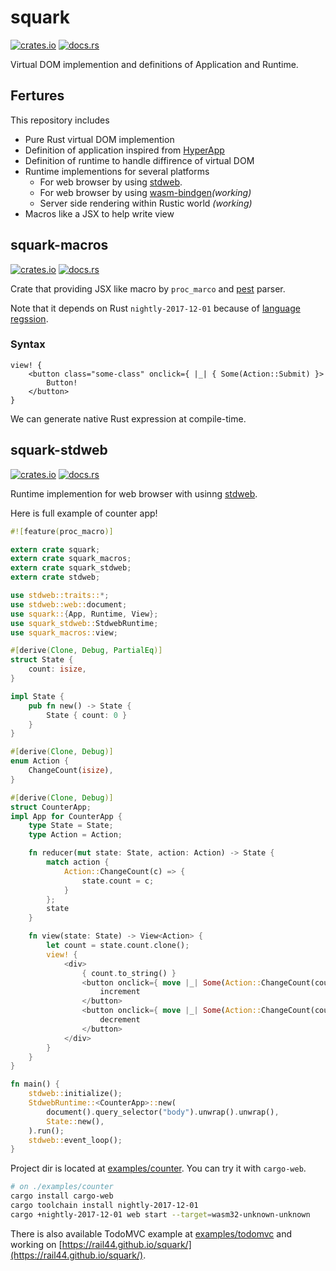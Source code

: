 # squark

[![crates.io](https://img.shields.io/crates/v/squark.svg)](https://crates.io/crates/squark)
[![docs.rs](https://docs.rs/squark/badge.svg)](https://docs.rs/squark/*/squark/)

Virtual DOM implemention and definitions of Application and Runtime.

## Fertures

This repository includes

* Pure Rust virtual DOM implemention
* Definition of application inspired from [HyperApp](https://github.com/hyperapp/hyperapp/)
* Definition of runtime to handle diffirence of virtual DOM
* Runtime implementions for several platforms
  + For web browser by using [stdweb](https://github.com/koute/stdweb/).
  * For web browser by using [wasm-bindgen](https://github.com/rustwasm/wasm-bindgen)*(working)*
  + Server side rendering within Rustic world *(working)*
* Macros like a JSX to help write view

## squark-macros

[![crates.io](https://img.shields.io/crates/v/squark-macros.svg)](https://crates.io/crates/squark-macros)
[![docs.rs](https://docs.rs/squark-macros/badge.svg)](https://docs.rs/squark-macros/*/squark_macros/)

Crate that providing JSX like macro by `proc_marco` and [pest](https://github.com/pest-parser/pest) parser.  

Note that it depends on Rust `nightly-2017-12-01` because of [language regssion](https://github.com/rust-lang/rust/issues/46489).

### Syntax

```   
view! {
    <button class="some-class" onclick={ |_| { Some(Action::Submit) }>
        Button!
    </button>
}
```

We can generate native Rust expression at compile-time.

## squark-stdweb

[![crates.io](https://img.shields.io/crates/v/squark-stdweb.svg)](https://crates.io/crates/squark-stdweb)
[![docs.rs](https://docs.rs/squark-stdweb/badge.svg)](https://docs.rs/squark-stdweb/*/squark_stdweb/)

Runtime implemention for web browser with usinng [stdweb](https://github.com/koute/stdweb/).

Here is full example of counter app!

```rust
#![feature(proc_macro)]

extern crate squark;
extern crate squark_macros;
extern crate squark_stdweb;
extern crate stdweb;

use stdweb::traits::*;
use stdweb::web::document;
use squark::{App, Runtime, View};
use squark_stdweb::StdwebRuntime;
use squark_macros::view;

#[derive(Clone, Debug, PartialEq)]
struct State {
    count: isize,
}

impl State {
    pub fn new() -> State {
        State { count: 0 }
    }
}

#[derive(Clone, Debug)]
enum Action {
    ChangeCount(isize),
}

#[derive(Clone, Debug)]
struct CounterApp;
impl App for CounterApp {
    type State = State;
    type Action = Action;

    fn reducer(mut state: State, action: Action) -> State {
        match action {
            Action::ChangeCount(c) => {
                state.count = c;
            }
        };
        state
    }

    fn view(state: State) -> View<Action> {
        let count = state.count.clone();
        view! {
            <div>
                { count.to_string() }
                <button onclick={ move |_| Some(Action::ChangeCount(count.clone() + 1)) }>
                    increment
                </button>
                <button onclick={ move |_| Some(Action::ChangeCount(count - 1)) }>
                    decrement
                </button>
            </div>
        }
    }
}

fn main() {
    stdweb::initialize();
    StdwebRuntime::<CounterApp>::new(
        document().query_selector("body").unwrap().unwrap(),
        State::new(),
    ).run();
    stdweb::event_loop();
}
```

Project dir is located at [examples/counter](./examples/counter).
You can try it with `cargo-web`.

```sh
# on ./examples/counter
cargo install cargo-web
cargo toolchain install nightly-2017-12-01
cargo +nightly-2017-12-01 web start --target=wasm32-unknown-unknown
```

There is also available TodoMVC example at [examples/todomvc](./examples/todomvc) and working on [https://rail44.github.io/squark/](https://rail44.github.io/squark/).

